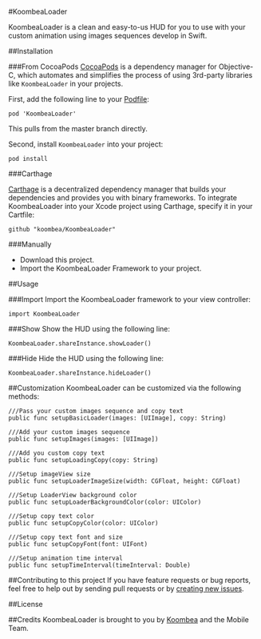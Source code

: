 #KoombeaLoader

KoombeaLoader is a clean and easy-to-us HUD for you to use with your custom animation using images sequences develop in Swift.

##Installation

###From CocoaPods
[CocoaPods](https://cocoapods.org) is a dependency manager for Objective-C, which automates and simplifies the process of using 3rd-party libraries like ```KoombeaLoader``` in your projects. 

First, add the following line to your [Podfile](http://guides.cocoapods.org/using/using-cocoapods.html):

```
pod 'KoombeaLoader'
```

This pulls from the master branch directly.

Second, install ```KoombeaLoader``` into your project:

```
pod install
```

###Carthage

[Carthage](https://github.com/Carthage/Carthage) is a decentralized dependency manager that builds your dependencies and provides you with binary frameworks. To integrate KoombeaLoader into your Xcode project using Carthage, specify it in your Cartfile:

```
github "koombea/KoombeaLoader"
```

###Manually
* Download this project.
* Import the KoombeaLoader Framework to your project.

##Usage

###Import 
Import the KoombeaLoader framework to your view controller:

```
import KoombeaLoader
```

###Show
Show the HUD using the following line:

```
KoombeaLoader.shareInstance.showLoader()
```


###Hide
Hide the HUD using the following line:

```
KoombeaLoader.shareInstance.hideLoader()
```

##Customization
KoombeaLoader can be customized via the following methods:

```
///Pass your custom images sequence and copy text
public func setupBasicLoader(images: [UIImage], copy: String)

///Add your custom images sequence
public func setupImages(images: [UIImage])

///Add you custom copy text
public func setupLoadingCopy(copy: String)

///Setup imageView size
public func setupLoaderImageSize(width: CGFloat, height: CGFloat)

///Setup LoaderView background color
public func setupLoaderBackgroundColor(color: UIColor)

///Setup copy text color
public func setupCopyColor(color: UIColor)

///Setup copy text font and size
public func setupCopyFont(font: UIFont)

///Setup animation time interval
public func setupTimeInterval(timeInterval: Double)

```

##Contributing to this project
If you have feature requests or bug reports, feel free to help out by sending pull requests or by [creating new issues](https://github.com/koombea/KoombeaLoader/issues/new).

##License

##Credits
KoombeaLoader is brought to you by [Koombea](https://www.koombea.com) and the Mobile Team.
